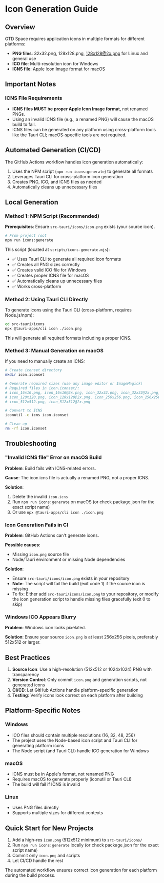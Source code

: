 # Icon Generation Guide

## Overview

GTD Space requires application icons in multiple formats for different platforms:

- **PNG files**: 32x32.png, 128x128.png, 128x128@2x.png for Linux and general use
- **ICO file**: Multi-resolution icon for Windows
- **ICNS file**: Apple Icon Image format for macOS

## Important Notes

### ICNS File Requirements

- **ICNS files MUST be proper Apple Icon Image format**, not renamed PNGs.
- Using an invalid ICNS file (e.g., a renamed PNG) will cause the macOS build to fail.
- ICNS files can be generated on any platform using cross-platform tools like the Tauri CLI; macOS-specific tools are not required.

## Automated Generation (CI/CD)

The GitHub Actions workflow handles icon generation automatically:

1. Uses the NPM script (`npm run icons:generate`) to generate all formats
2. Leverages Tauri CLI for cross-platform icon generation
3. Creates PNG, ICO, and ICNS files as needed
4. Automatically cleans up unnecessary files

## Local Generation

### Method 1: NPM Script (Recommended)

**Prerequisites**: Ensure `src-tauri/icons/icon.png` exists (your source icon).

```bash
# From project root
npm run icons:generate
```

This script (located at `scripts/icons-generate.mjs`):

- ✅ Uses Tauri CLI to generate all required icon formats
- ✅ Creates all PNG sizes correctly
- ✅ Creates valid ICO file for Windows
- ✅ Creates proper ICNS file for macOS
- ✅ Automatically cleans up unnecessary files
- ✅ Works cross-platform

### Method 2: Using Tauri CLI Directly

To generate icons using the Tauri CLI (cross-platform, requires Node.js/npm):

```bash
cd src-tauri/icons
npx @tauri-apps/cli icon ./icon.png
```

This will generate all required formats including a proper ICNS.

### Method 3: Manual Generation on macOS

If you need to manually create an ICNS:

```bash
# Create iconset directory
mkdir icon.iconset

# Generate required sizes (use any image editor or ImageMagick)
# Required files in icon.iconset/:
# icon_16x16.png, icon_16x16@2x.png, icon_32x32.png, icon_32x32@2x.png,
# icon_128x128.png, icon_128x128@2x.png, icon_256x256.png, icon_256x256@2x.png,
# icon_512x512.png, icon_512x512@2x.png

# Convert to ICNS
iconutil -c icns icon.iconset

# Clean up
rm -rf icon.iconset
```

## Troubleshooting

### "Invalid ICNS file" Error on macOS Build

**Problem**: Build fails with ICNS-related errors.

**Cause**: The icon.icns file is actually a renamed PNG, not a proper ICNS.

**Solution**:

1. Delete the invalid `icon.icns`
2. Run `npm run icons:generate` on macOS (or check package.json for the exact script name)
3. Or use `npx @tauri-apps/cli icon ./icon.png`

### Icon Generation Fails in CI

**Problem**: GitHub Actions can't generate icons.

**Possible causes**:

- Missing `icon.png` source file
- Node/Tauri environment or missing Node dependencies

**Solution**:

- Ensure `src-tauri/icons/icon.png` exists in your repository
- **Note**: The script will fail the build (exit code 1) if the source icon is missing
- To fix: Either add `src-tauri/icons/icon.png` to your repository, or modify the icon generation script to handle missing files gracefully (exit 0 to skip)

### Windows ICO Appears Blurry

**Problem**: Windows icon looks pixelated.

**Solution**: Ensure your source `icon.png` is at least 256x256 pixels, preferably 512x512 or larger.

## Best Practices

1. **Source Icon**: Use a high-resolution (512x512 or 1024x1024) PNG with transparency
2. **Version Control**: Only commit `icon.png` and generation scripts, not generated icons
3. **CI/CD**: Let GitHub Actions handle platform-specific generation
4. **Testing**: Verify icons look correct on each platform after building

## Platform-Specific Notes

### Windows

- ICO files should contain multiple resolutions (16, 32, 48, 256)
- The project uses the Node-based icon script and Tauri CLI for generating platform icons
- The Node script (and Tauri CLI) handle ICO generation for Windows

### macOS

- ICNS must be in Apple's format, not renamed PNG
- Requires macOS to generate properly (iconutil or Tauri CLI)
- The build will fail if ICNS is invalid

### Linux

- Uses PNG files directly
- Supports multiple sizes for different contexts

## Quick Start for New Projects

1. Add a high-res `icon.png` (512x512 minimum) to `src-tauri/icons/`
2. Run `npm run icons:generate` locally (or check package.json for the exact script name)
3. Commit only `icon.png` and scripts
4. Let CI/CD handle the rest

The automated workflow ensures correct icon generation for each platform during the build process.
